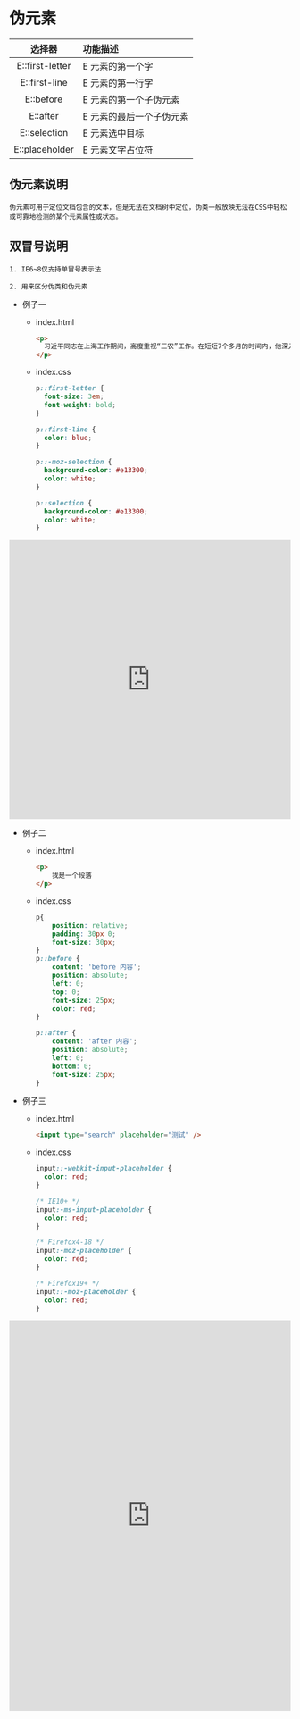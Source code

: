 # 伪元素

|     选择器      | 功能描述                 |
| :-------------: | :----------------------- |
| E::first-letter | E 元素的第一个字         |
|  E::first-line  | E 元素的第一行字         |
|    E::before    | E 元素的第一个子伪元素   |
|    E::after     | E 元素的最后一个子伪元素 |
|  E::selection   | E 元素选中目标           |
| E::placeholder  | E 元素文字占位符         |

## 伪元素说明

    伪元素可用于定位文档包含的文本，但是无法在文档树中定位，伪类一般放映无法在CSS中轻松或可靠地检测的某个元素属性或状态。

## 双冒号说明

    1. IE6~8仅支持单冒号表示法

    2. 用来区分伪类和伪元素

- 例子一

  - index.html

    ```html
    <p>
      习近平同志在上海工作期间，高度重视“三农”工作。在短短7个多月的时间内，他深入郊区农村，走田头、访农户、听民生、摸民情、解民忧，足迹遍布上海郊区乡村。在2007年5月24日上海市第九次党代表大会报告中，习近平同志指出：“加大城乡统筹力度，加快社会主义新农村建设。更加注重郊区农村发展，坚持工业反哺农业、城市支持农村和多予少取放活的方针，加快转变农村生产生活方式，在解决‘三农’问题、破除城乡二元结构上走在前列。”重温习近平同志对上海“三农”工作的一系列重要论述，总结上海这些年来的探索实践，对于新时代实施乡村振兴战略，更好地开创“三农”工作新局面，具有重要指导意义
    </p>
    ```

  - index.css

    ```css
    p::first-letter {
      font-size: 3em;
      font-weight: bold;
    }

    p::first-line {
      color: blue;
    }

    p::-moz-selection {
      background-color: #e13300;
      color: white;
    }

    p::selection {
      background-color: #e13300;
      color: white;
    }
    ```

<iframe height="500" style="width: 100%;" scrolling="no" title="css 伪元素" src="https://codepen.io/347830076/embed/JjXrKWr?height=265&theme-id=dark&default-tab=html,result" frameborder="no" loading="lazy" allowtransparency="true" allowfullscreen="true">
  See the Pen <a href='https://codepen.io/347830076/pen/JjXrKWr'>css 伪元素</a> by cylyiou
  (<a href='https://codepen.io/347830076'>@347830076</a>) on <a href='https://codepen.io'>CodePen</a>.
</iframe>

- 例子二

  - index.html

    ```html
    <p>
        我是一个段落
    </p>
    ```

  - index.css

    ```css
    p{
        position: relative;
        padding: 30px 0;
        font-size: 30px;
    }
    p::before {
        content: 'before 内容';
        position: absolute;
        left: 0;
        top: 0;
        font-size: 25px;
        color: red;
    }

    p::after {
        content: 'after 内容';
        position: absolute;
        left: 0;
        bottom: 0;
        font-size: 25px;
    }
    ```

- 例子三

  - index.html

    ```html
    <input type="search" placeholder="测试" />
    ```

  - index.css

    ```css
    input::-webkit-input-placeholder {
      color: red;
    }

    /* IE10+ */
    input:-ms-input-placeholder {
      color: red;
    }

    /* Firefox4-18 */
    input:-moz-placeholder {
      color: red;
    }

    /* Firefox19+ */
    input::-moz-placeholder {
      color: red;
    }
    ```

<iframe height="700" style="width: 100%;" scrolling="no" title="css 伪元素2" src="https://codepen.io/347830076/embed/bGpoeRX?height=265&theme-id=dark&default-tab=html,result" frameborder="no" loading="lazy" allowtransparency="true" allowfullscreen="true">
  See the Pen <a href='https://codepen.io/347830076/pen/bGpoeRX'>css 伪元素2</a> by cylyiou
  (<a href='https://codepen.io/347830076'>@347830076</a>) on <a href='https://codepen.io'>CodePen</a>.
</iframe>
